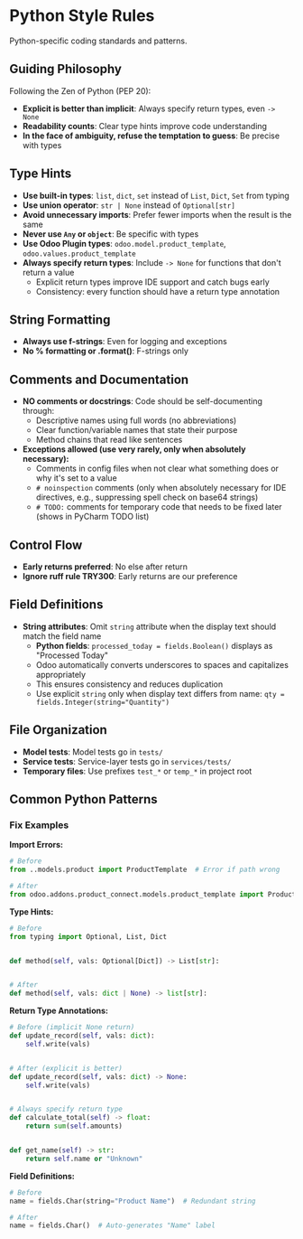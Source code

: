 # Python Style Rules

Python-specific coding standards and patterns.

## Guiding Philosophy

Following the Zen of Python (PEP 20):

- **Explicit is better than implicit**: Always specify return types, even `-> None`
- **Readability counts**: Clear type hints improve code understanding
- **In the face of ambiguity, refuse the temptation to guess**: Be precise with types

## Type Hints

- **Use built-in types**: `list`, `dict`, `set` instead of `List`, `Dict`, `Set` from typing
- **Use union operator**: `str | None` instead of `Optional[str]`
- **Avoid unnecessary imports**: Prefer fewer imports when the result is the same
- **Never use `Any` or `object`**: Be specific with types
- **Use Odoo Plugin types**: `odoo.model.product_template`, `odoo.values.product_template`
- **Always specify return types**: Include `-> None` for functions that don't return a value
    - Explicit return types improve IDE support and catch bugs early
    - Consistency: every function should have a return type annotation

## String Formatting

- **Always use f-strings**: Even for logging and exceptions
- **No % formatting or .format()**: F-strings only

## Comments and Documentation

- **NO comments or docstrings**: Code should be self-documenting through:
    - Descriptive names using full words (no abbreviations)
    - Clear function/variable names that state their purpose
    - Method chains that read like sentences
- **Exceptions allowed (use very rarely, only when absolutely necessary):**
    - Comments in config files when not clear what something does or why it's set to a value
    - `# noinspection` comments (only when absolutely necessary for IDE directives, e.g., suppressing spell check on
      base64 strings)
    - `# TODO:` comments for temporary code that needs to be fixed later (shows in PyCharm TODO list)

## Control Flow

- **Early returns preferred**: No else after return
- **Ignore ruff rule TRY300**: Early returns are our preference

## Field Definitions

- **String attributes**: Omit `string` attribute when the display text should match the field name
    - **Python fields**: `processed_today = fields.Boolean()` displays as "Processed Today"
    - Odoo automatically converts underscores to spaces and capitalizes appropriately
    - This ensures consistency and reduces duplication
    - Use explicit `string` only when display text differs from name: `qty = fields.Integer(string="Quantity")`

## File Organization

- **Model tests**: Model tests go in `tests/`
- **Service tests**: Service-layer tests go in `services/tests/`
- **Temporary files**: Use prefixes `test_*` or `temp_*` in project root

## Common Python Patterns

### Fix Examples

**Import Errors:**

```python
# Before
from ..models.product import ProductTemplate  # Error if path wrong

# After  
from odoo.addons.product_connect.models.product_template import ProductTemplate
```

**Type Hints:**

```python
# Before
from typing import Optional, List, Dict


def method(self, vals: Optional[Dict]) -> List[str]:


# After
def method(self, vals: dict | None) -> list[str]:
```

**Return Type Annotations:**

```python
# Before (implicit None return)
def update_record(self, vals: dict):
    self.write(vals)


# After (explicit is better)
def update_record(self, vals: dict) -> None:
    self.write(vals)


# Always specify return type
def calculate_total(self) -> float:
    return sum(self.amounts)


def get_name(self) -> str:
    return self.name or "Unknown"
```

**Field Definitions:**

```python
# Before
name = fields.Char(string="Product Name")  # Redundant string

# After
name = fields.Char()  # Auto-generates "Name" label
```
